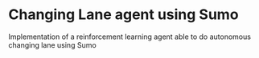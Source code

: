 # Changing Lane agent using Sumo
Implementation of a reinforcement learning agent able to do autonomous changing lane using Sumo
